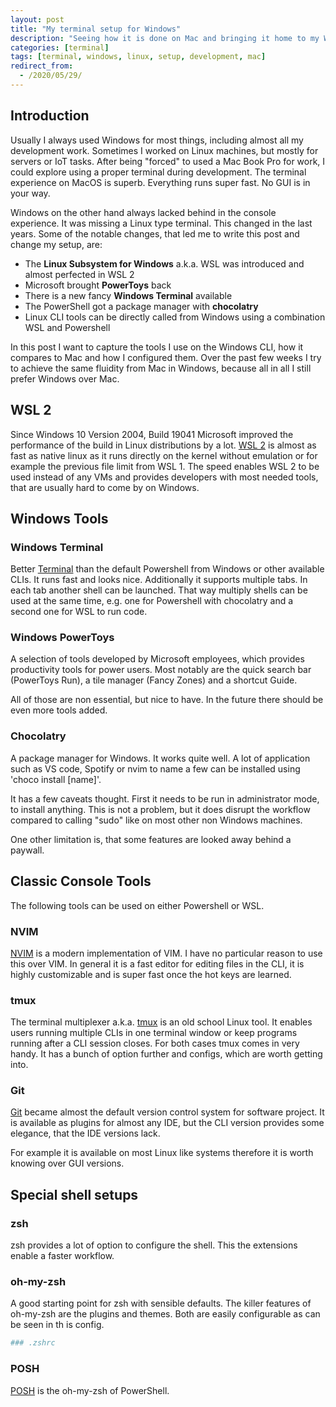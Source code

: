 ```yaml
---
layout: post
title: "My terminal setup for Windows"
description: "Seeing how it is done on Mac and bringing it home to my Windows machine"
categories: [terminal]
tags: [terminal, windows, linux, setup, development, mac]
redirect_from:
  - /2020/05/29/
---
```


## Introduction

Usually I always used Windows for most things, including almost all my development work. Sometimes I worked on Linux machines, but mostly for servers or IoT tasks. After being "forced" to used a Mac Book Pro for work, I could explore using a proper terminal during development. The terminal experience on MacOS is superb. Everything runs super fast. No GUI is in your way.

Windows on the other hand always lacked behind in the console experience. It was missing a Linux type terminal. This changed in the last years. Some of the notable changes, that led me to write this post and change my setup, are:

- The **Linux Subsystem for Windows** a.k.a. WSL was introduced and almost perfected in WSL 2
- Microsoft brought **PowerToys** back
- There is a new fancy **Windows Terminal** available
- The PowerShell got a package manager with **chocolatry**
- Linux CLI tools can be directly called from Windows using a combination WSL and Powershell

In this post I want to capture the tools I use on the Windows CLI, how it compares to Mac and how I configured them.
Over the past few weeks I try to achieve the same fluidity from Mac in Windows, because all in all I still prefer Windows over Mac.

## WSL 2

Since Windows 10 Version 2004, Build 19041 Microsoft improved the performance of the build in Linux distributions by a lot. [WSL 2](https://docs.microsoft.com/de-de/windows/wsl/wsl2-index) is almost as fast as native linux as it runs directly on the kernel without emulation or for example the previous file limit from WSL 1. The speed enables WSL 2 to be used instead of any VMs and provides developers with most needed tools, that are usually hard to come by on Windows.

## Windows Tools

### Windows Terminal

Better [Terminal](https://github.com/microsoft/terminal) than the default Powershell from Windows or other available CLIs. It runs fast and looks nice. Additionally it supports multiple tabs. In each tab another shell can be launched. That way multiply shells can be used at the same time, e.g. one for Powershell with chocolatry and a second one for WSL to run code.

### Windows PowerToys

A selection of tools developed by Microsoft employees, which provides productivity tools for power users. Most notably are the quick search bar (PowerToys Run), a tile manager (Fancy Zones) and a shortcut Guide.

All of those are non essential, but nice to have. In the future there should be even more tools added.

### Chocolatry

A package manager for Windows. It works quite well. A lot of application such as VS code, Spotify or nvim to name a few can be installed using 'choco install [name]'.

It has a few caveats thought. First it needs to be run in administrator mode, to install anything. This is not a problem, but it does disrupt the workflow compared to calling "sudo" like on most other non Windows machines.

One other limitation is, that some features are looked away behind a paywall.

## Classic Console Tools

The following tools can be used on either Powershell or WSL.

### NVIM

[NVIM](https://neovim.io)  is a modern implementation of VIM. I have no particular reason to use this over VIM. In general it is a fast editor for editing files in the CLI, it is highly customizable and is super fast once the hot keys are learned.

### tmux

The terminal multiplexer a.k.a. [tmux](https://github.com/tmux/tmux) is an old school Linux tool. It enables users running multiple CLIs in one terminal window or keep programs running after a CLI session closes. For both cases tmux comes in very handy. It has a bunch of option further and configs, which are worth getting into.  

### Git

[Git](https://git-scm.com) became almost the default version control system for software project. It is available as plugins for almost any IDE, but the CLI version provides some elegance, that the IDE versions lack. 

For example it is available on most Linux like systems therefore it is worth knowing over GUI versions.

## Special shell setups

### zsh

zsh provides a lot of option to configure the shell. This the extensions enable a faster workflow.

### oh-my-zsh

A good starting point for zsh with sensible defaults. The killer features of oh-my-zsh are the plugins and themes. Both are easily configurable as can be seen in th is config.

```bash
### .zshrc
```

### POSH

[POSH](https://github.com/JanDeDobbeleer/oh-my-posh) is the oh-my-zsh of PowerShell.
